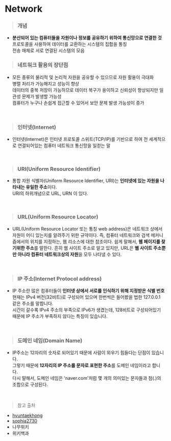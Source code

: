 # Network
> ### 개념
- **분산되어 있는 컴퓨터들을 자원이나 정보를 공유하기 위하여 통신망으로 연결한 것**  
프로토콜을 사용하여 데이터를 교환하는 시스템의 집합을 통칭  
전송 매체로 서로 연결된 시스템의 모음  

> ### 네트워크 활용의 장단점
- 모든 종류의 물리적 및 논리적 자원을 공유할 수 있으므로 자원 활용이 극대화  
병렬 처리가 가능해지고 성능이 향상  
데이터의 중복 저장이 가능하므로 데이터 복구가 용이하고 신뢰성이 향상되지만 일관성 문제가 발생할 가능성  
컴퓨터가 누구나 손쉽게 접근할 수 있어서 보안 문제 발생 가능성이 증가

<br>

> ### 인터넷(Internet)
- 인터넷(Internet)은 인터넷 프로토콜 스위트(TCP/IP)를 기반으로 하여 전 세계적으로 연결되어있는 컴퓨터 네트워크 통신망을 일컫는 말

<br>

> ### URI(Uniform Resource Identifier)
- 통합 자원 식별자(Uniform Resource Identifier, URI)는 **인터넷에 있는 자원을 나타내는 유일한 주소**이다.  
URI의 하위개념으로 URL, URN 이 있다.

<br>

> ### URL(Uniform Resource Locator)
- URL(Uniform Resource Locator 또는 통칭 web address)은 네트워크 상에서 자원이 어디 있는지를 알려주기 위한 규약이다. 즉, 컴퓨터 네트워크와 검색 메커니즘에서의 위치를 지정하는, 웹 리소스에 대한 참조이다. 쉽게 말해서, **웹 페이지를 찾기위한 주소**를 말한다. 흔히 웹 사이트 주소로 알고 있지만, URL은 **웹 사이트 주소뿐만 아니라 컴퓨터 네트워크상의 자원**을 모두 나타낼 수 있다. 

<br>

> ### IP 주소(Internet Protocol address)
- IP 주소란 많은 컴퓨터들이 **인터넷 상에서 서로를 인식하기 위해 지정받은 식별 번호**  
현재는 IPv4 버전(32비트)로 구성되어 있으며 한번씩은 들어봤을 법한 127.0.0.1 같은 주소를 말합니다.  
시간이 갈수록 IPv4 주소의 부족으로 IPv6가 생겼는데, 128비트로 구성되어있기 때문에 IP 주소가 부족하지 않다는 특징이 있습니다.

<br>

> ### 도메인 네임(Domain Name)
- IP주소는 12자리의 숫자로 되어있기 때문에 사람이 외우기 힘들다는 단점이 있습니다.  
그렇기 때문에 **12자리의 IP 주소를 문자로 표현한 주소**를 도메인 네임이라고 합니다.  
다시 말해서, 도메인 네임은 'naver.com'처럼 몇 개의 의미있는 문자들과 점(.)의 조합으로 구성된다.

<br>

> 참고 출처
- [hyuntaekhong](https://hyuntaekhong.github.io/blog/Network/)
- [sophia2730](https://sophia2730.tistory.com/entry/DNS-%EC%A3%BC%EC%86%8C%EC%B0%BD%EC%97%90-wwwnavercom%EC%9D%84-%EC%B9%98%EB%A9%B4-%EC%9D%BC%EC%96%B4%EB%82%98%EB%8A%94-%EC%9D%BC)
- 나무위키
- 위키백과